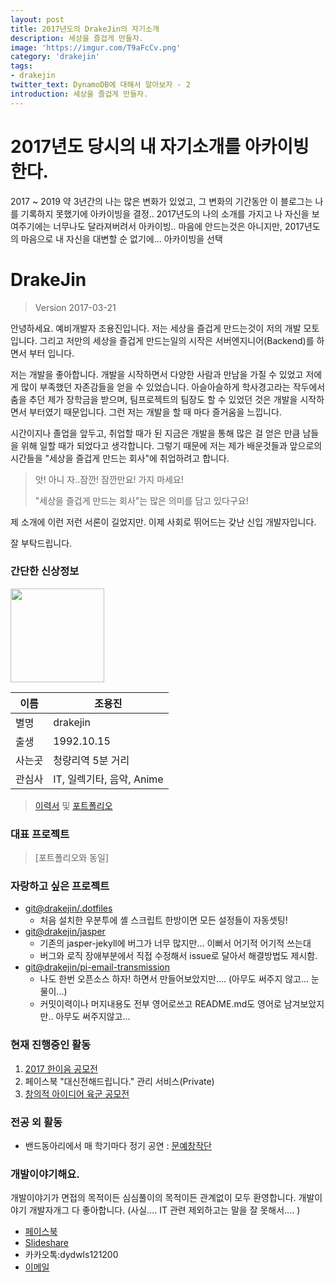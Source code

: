 ```yaml
---
layout: post
title: 2017년도의 DrakeJin의 자기소개
description: 세상을 즐겁게 만들자.
image: 'https://imgur.com/T9aFcCv.png'
category: 'drakejin'
tags:
- drakejin
twitter_text: DynamoDB에 대해서 알아보자 - 2
introduction: 세상을 즐겁게 만들자.
---
```


# 2017년도 당시의 내 자기소개를 아카이빙 한다.

2017 ~ 2019 약 3년간의 나는 많은 변화가 있었고, 그 변화의 기간동안 이 블로그는 나를 기록하지 못했기에 아카이빙을 결정..
2017년도의 나의 소개를 가지고 나 자신을 보여주기에는 너무나도 달라져버려서 아카이빙..
마음에 안드는것은 아니지만, 2017년도의 마음으로 내 자신을 대변할 순 없기에... 아카이빙을 선택

# DrakeJin
> Version 2017-03-21

안녕하세요. 예비개발자 조용진입니다.
저는 세상을 즐겁게 만드는것이 저의 개발 모토입니다.
그리고 저만의 세상을 즐겁게 만드는일의 시작은 서버엔지니어(Backend)를 하면서 부터 입니다.

  저는 개발을 좋아합니다.
개발을 시작하면서 다양한 사람과 만남을 가질 수 있었고 저에게 많이 부족했던 자존감들을 얻을 수 있었습니다.
아슬아슬하게 학사경고라는 작두에서 춤을 추던 제가 장학금을 받으며,
팀프로젝트의 팀장도 할 수 있었던 것은 개발을 시작하면서 부터였기 때문입니다.
그런 저는 개발을 할 때 마다 즐거움을 느낍니다.

  시간이지나 졸업을 앞두고, 취업할 때가 된 지금은
개발을 통해 많은 걸 얻은 만큼 남들을 위해 일할 때가 되었다고 생각합니다.
그렇기 때문에 저는 제가 배운것들과 앞으로의 시간들을 "세상을 즐겁게 만드는 회사"에
취업하려고 합니다.

> 앗! 아니 자..잠깐! 잠깐만요! 가지 마세요!
>
> "세상을 즐겁게 만드는 회사"는 많은 의미를 담고 있다구요!

제 소개에 이런 저런 서론이 길었지만.
이제 사회로 뛰어드는 갖난 신입 개발자입니다.


잘 부탁드립니다.

### 간단한 신상정보
<img src="https://i.imgur.com/jIh4pEr.jpg" width="150" />

 이름               | 조용진
------------------  | -------
별명                | drakejin
출생                | 1992.10.15
사는곳              | 청량리역 5분 거리
관심사              | IT, 일렉기타, 음악, Anime


> [이력서](/assets/docs/cv.2017.pdf) 및 [포트폴리오](/assets/docs/portfolio.2017.pdf)


### 대표 프로젝트

>  [포트폴리오와 동일]

### 자랑하고 싶은 프로젝트
 - [git@drakejin/.dotfiles](https://github.com/drakejin/.dotfiles)
   - 처음 설치한 우분투에 셸 스크립트 한방이면 모든 설정들이 자동셋팅!
 - [git@drakejin/jasper](https://github.com/drakejin/jasper)
   - 기존의 jasper-jekyll에 버그가 너무 많지만... 이뻐서 어기적 어기적 쓰는대
   - 버그와 로직 장애부분에서 직접 수정해서 issue로 달아서 해결방법도 제시함.
 - [git@drakejin/pi-email-transmission](https://pypi.python.org/pypi/pet)
   - 나도 한번 오픈소스 하자! 하면서 만들어보았지만.... (아무도 써주지 않고... 눈물이...)
   - 커밋이력이나 머지내용도 전부 영어로쓰고 README.md도 영어로 남겨보았지만.. 아무도 써주지않고...


### 현재 진행중인 활동

 1. [2017 한이음 공모전](https://www.hanium.or.kr/portal/index.do)
 2. 페이스북 "대신전해드립니다." 관리 서비스(Private)
 3. [창의적 아이디어 육군 공모전](http://www.army.mil.kr/idea/)


### 전공 외 활동
 - 밴드동아리에서 매 학기마다 정기 공연 : [문예창작단](https://www.youtube.com/channel/UCPBSUqMc36e6ztggstn_B7Q/videos?shelf_id=0&view=0&sort=dd)


### 개발이야기해요.
  개발이야기가 면접의 목적이든 심심풀이의 목적이든 관계없이 모두 환영합니다.
개발이야기 개발자개그 다 좋아합니다. (사실.... IT 관련 제외하고는 말을 잘 못해서.... )

 - [페이스북](https://facebook.com/drakejin)
 - [Slideshare](https://www.slideshare.net/ssuser67b08e)
 - 카카오톡:dydwls121200
 - [이메일](mailto:dydwls121200@gmail.com)
